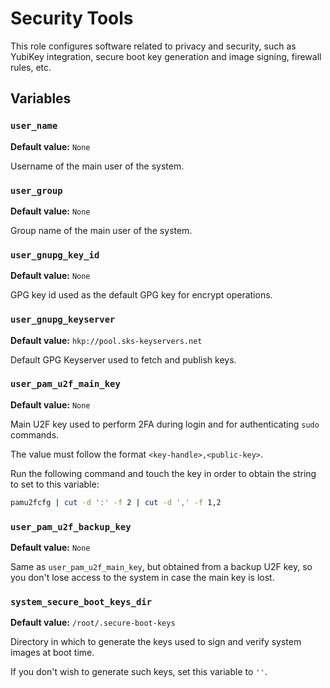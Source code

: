 # Security Tools

This role configures software related to privacy and security, such as
YubiKey integration, secure boot key generation and image signing, firewall
rules, etc.

## Variables

### `user_name`

**Default value:** `None`

Username of the main user of the system.

### `user_group`

**Default value:** `None`

Group name of the main user of the system.

### `user_gnupg_key_id`

**Default value:** `None`

GPG key id used as the default GPG key for encrypt operations.

### `user_gnupg_keyserver`

**Default value:** `hkp://pool.sks-keyservers.net`

Default GPG Keyserver used to fetch and publish keys.

### `user_pam_u2f_main_key`

**Default value:** `None`

Main U2F key used to perform 2FA during login and for authenticating `sudo`
commands.

The value must follow the format `<key-handle>,<public-key>`.

Run the following command and touch the key in order to obtain the string
to set to this variable:

```sh
pamu2fcfg | cut -d ':' -f 2 | cut -d ',' -f 1,2
```

### `user_pam_u2f_backup_key`

**Default value:** `None`

Same as `user_pam_u2f_main_key`, but obtained from a backup U2F key, so you
don't lose access to the system in case the main key is lost.

### `system_secure_boot_keys_dir`

**Default value:** `/root/.secure-boot-keys`

Directory in which to generate the keys used to sign and verify system images
at boot time.

If you don't wish to generate such keys, set this variable to `''`.

